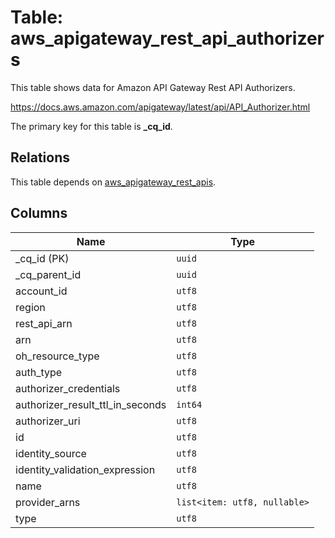 # Table: aws_apigateway_rest_api_authorizers

This table shows data for Amazon API Gateway Rest API Authorizers.

https://docs.aws.amazon.com/apigateway/latest/api/API_Authorizer.html

The primary key for this table is **_cq_id**.

## Relations

This table depends on [aws_apigateway_rest_apis](aws_apigateway_rest_apis.md).

## Columns

| Name          | Type          |
| ------------- | ------------- |
|_cq_id (PK)|`uuid`|
|_cq_parent_id|`uuid`|
|account_id|`utf8`|
|region|`utf8`|
|rest_api_arn|`utf8`|
|arn|`utf8`|
|oh_resource_type|`utf8`|
|auth_type|`utf8`|
|authorizer_credentials|`utf8`|
|authorizer_result_ttl_in_seconds|`int64`|
|authorizer_uri|`utf8`|
|id|`utf8`|
|identity_source|`utf8`|
|identity_validation_expression|`utf8`|
|name|`utf8`|
|provider_arns|`list<item: utf8, nullable>`|
|type|`utf8`|